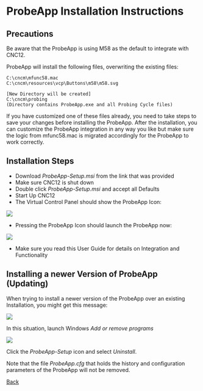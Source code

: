 # ProbeApp Installation Instructions


## Precautions
Be aware that the ProbeApp is using M58 as the default to integrate with CNC12.

ProbeApp will install the following files, overwriting the existing files:
```
C:\cncm\mfunc58.mac
C:\cncm\resources\vcp\Buttons\m58\m58.svg

[New Directory will be created]
C:\cncm\probing
(Directory contains ProbeApp.exe and all Probing Cycle files)
```

If you have customized one of these files already, you need to take steps to save your changes before installing the ProbeApp.
After the installation, you can customize the ProbeApp integration in any way you like but make sure the logic from mfunc58.mac is migrated accordingly for the ProbeApp to work correctly.

## Installation Steps

* Download *ProbeApp-Setup.msi* from the link that was provided
* Make sure CNC12 is shut down
* Double click *ProbeApp-Setup.msi* and accept all Defaults
* Start Up CNC12
* The Virtual Control Panel should show the ProbeApp Icon:

![](/images/pa062.PNG)

* Pressing the ProbeApp Icon should launch the ProbeApp now:

![](/images/pa001.PNG)

* Make sure you read this User Guide for details on Integration and Functionality

## Installing a newer Version of ProbeApp (Updating)
When trying to install a newer version of the ProbeApp over an existing Installation, you might get this message:

![](/images/pa063.PNG)

In this situation, launch Windows *Add or remove programs*

![](/images/pa064.PNG)

Click the *ProbeApp-Setup* icon and select *Uninstall*.

Note that the file *ProbeApp.cfg* that holds the history and configuration parameters of the ProbeApp will not be removed.






[Back](index.md)

